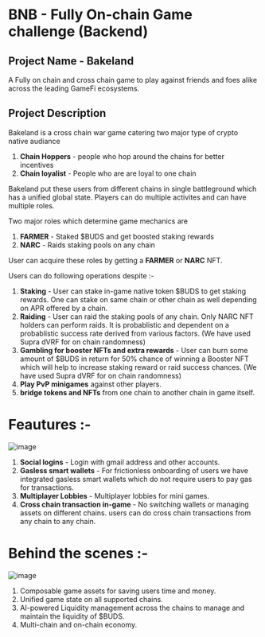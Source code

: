 # BNB - Fully On-chain Game challenge (Backend)

## Project Name - Bakeland

A Fully on chain and cross chain game to play against friends and foes alike across the leading GameFi ecosystems. 

## Project Description

Bakeland is a cross chain war game catering two major type of crypto native audiance 
  1. **Chain Hoppers** - people who hop around the chains for better incentives
  2. **Chain loyalist** - People who are are loyal to one chain

Bakeland put these users from different chains in single battleground which has a unified global state. Players can do multiple activites and can have multiple roles.

Two major roles which determine game mechanics are 
  1. **FARMER** - Staked $BUDS and get boosted staking rewards
  2. **NARC** - Raids staking pools on any chain

User can acquire these roles by getting a **FARMER** or **NARC** NFT. 

Users can do following operations despite :-

  1. **Staking** - User can stake in-game native token $BUDS to get staking rewards. One can stake on same chain or other chain as well depending on APR offered by a chain.
  2. **Raiding** - User can raid the staking pools of any chain. Only NARC NFT holders can perform raids. It is probablistic and dependent on a probablistic success rate derived from various factors. (We have used Supra dVRF for on chain randomness)
  3. **Gambling for booster NFTs and extra rewards** - User can burn some amount of $BUDS in return for 50% chance of winning a Booster NFT which will help to increase staking reward or raid success chances. (We have used Supra dVRF for on chain randomness)
  4. **Play PvP minigames** against other players.
  5. **bridge tokens and NFTs** from one chain to another chain in game itself.

# Feautures :-
  ![image](https://github.com/user-attachments/assets/d25f5c3d-2dd7-4240-8ff6-fe80cdeba359)

  1. **Social logins** - Login with gmail address and other accounts.
  2. **Gasless smart wallets** - For frictionless onboarding of users we have integrated gasless smart wallets which do not require users to pay gas for transactions.
  3. **Multiplayer Lobbies** - Multiplayer lobbies for mini games.
  4. **Cross chain transaction in-game** - No switching wallets or managing assets on different chains. users can do cross chain transactions from any chain to any chain.

# Behind the scenes :-
  ![image](https://github.com/user-attachments/assets/c14aeccc-d06f-43c6-93cd-dde0ad493869)

  1. Composable game assets for saving users time and money.
  2. Unified game state on all supported chains.
  3. AI-powered Liquidity management across the chains to manage and maintain the liquidity of $BUDS.
  4. Multi-chain and on-chain economy.

